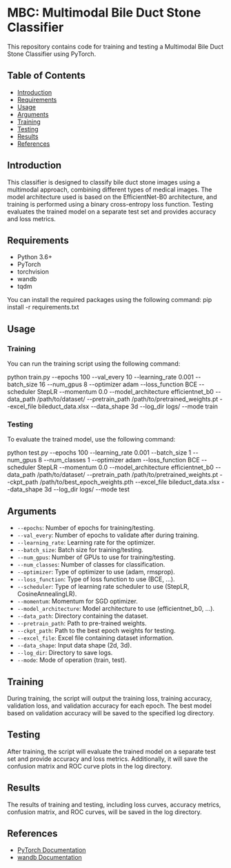 # MBC: Multimodal Bile Duct Stone Classifier

This repository contains code for training and testing a Multimodal Bile Duct Stone Classifier using PyTorch.

## Table of Contents

- [Introduction](#introduction)
- [Requirements](#requirements)
- [Usage](#usage)
- [Arguments](#arguments)
- [Training](#training)
- [Testing](#testing)
- [Results](#results)
- [References](#references)

## Introduction

This classifier is designed to classify bile duct stone images using a multimodal approach, combining different types of medical images. The model architecture used is based on the EfficientNet-B0 architecture, and training is performed using a binary cross-entropy loss function. Testing evaluates the trained model on a separate test set and provides accuracy and loss metrics.

## Requirements

- Python 3.6+
- PyTorch
- torchvision
- wandb
- tqdm

You can install the required packages using the following command:
pip install -r requirements.txt

## Usage

### Training
You can run the training script using the following command:

python train.py --epochs 100 --val_every 10 --learning_rate 0.001 --batch_size 16 --num_gpus 8 --optimizer adam --loss_function BCE --scheduler StepLR --momentum 0.0 --model_architecture efficientnet_b0 --data_path /path/to/dataset/ --pretrain_path /path/to/pretrained_weights.pt --excel_file bileduct_data.xlsx --data_shape 3d --log_dir logs/ --mode train

### Testing
To evaluate the trained model, use the following command:

python test.py --epochs 100 --learning_rate 0.001 --batch_size 1 --num_gpus 8 --num_classes 1 --optimizer adam --loss_function BCE --scheduler StepLR --momentum 0.0 --model_architecture efficientnet_b0 --data_path /path/to/dataset/ --pretrain_path /path/to/pretrained_weights.pt --ckpt_path /path/to/best_epoch_weights.pth --excel_file bileduct_data.xlsx --data_shape 3d --log_dir logs/ --mode test


## Arguments

- `--epochs`: Number of epochs for training/testing.
- `--val_every`: Number of epochs to validate after during training.
- `--learning_rate`: Learning rate for the optimizer.
- `--batch_size`: Batch size for training/testing.
- `--num_gpus`: Number of GPUs to use for training/testing.
- `--num_classes`: Number of classes for classification.
- `--optimizer`: Type of optimizer to use (adam, rmsprop).
- `--loss_function`: Type of loss function to use (BCE, ...).
- `--scheduler`: Type of learning rate scheduler to use (StepLR, CosineAnnealingLR).
- `--momentum`: Momentum for SGD optimizer.
- `--model_architecture`: Model architecture to use (efficientnet_b0, ...).
- `--data_path`: Directory containing the dataset.
- `--pretrain_path`: Path to pre-trained weights.
- `--ckpt_path`: Path to the best epoch weights for testing.
- `--excel_file`: Excel file containing dataset information.
- `--data_shape`: Input data shape (2d, 3d).
- `--log_dir`: Directory to save logs.
- `--mode`: Mode of operation (train, test).

## Training

During training, the script will output the training loss, training accuracy, validation loss, and validation accuracy for each epoch. The best model based on validation accuracy will be saved to the specified log directory.

## Testing

After training, the script will evaluate the trained model on a separate test set and provide accuracy and loss metrics. Additionally, it will save the confusion matrix and ROC curve plots in the log directory.

## Results

The results of training and testing, including loss curves, accuracy metrics, confusion matrix, and ROC curves, will be saved in the log directory.

## References
- [PyTorch Documentation](https://pytorch.org/docs/stable/index.html)
- [wandb Documentation](https://docs.wandb.ai/)
